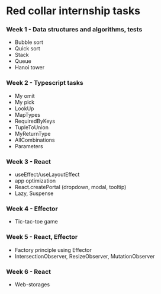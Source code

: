 # Red collar internship tasks

### Week 1 - Data structures and algorithms, tests
- Bubble sort
- Quick sort
- Stack
- Queue
- Hanoi tower

### Week 2 - Typescript tasks
- My omit
- My pick
- LookUp
- MapTypes
- RequiredByKeys
- TupleToUnion
- MyReturnType
- AllCombinations
- Parameters 

### Week 3 - React
- useEffect/useLayoutEffect
- app optimization
- React.createPortal (dropdown, modal, tooltip)
- Lazy, Suspense

### Week 4 - Effector
- Tic-tac-toe game

### Week 5 - React, Effector
- Factory principle using Effector
- IntersectionObserver, ResizeObserver, MutationObserver

### Week 6 - React
- Web-storages
